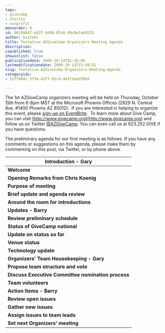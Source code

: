 ```yaml
---
tags:
- givecamp
- charity
- nonprofit
menuorder: 0
id: 06189847-eb2f-4498-87e0-99c0efe69233
author: bsstahl
title: Tentative AZGiveCamp Organizers Meeting Agenda
description: 
ispublished: true
showinlist: false
publicationdate: 2009-10-14T01:36:00
lastmodificationdate: 2009-10-13T23:40:51
slug: Tentative-AZGiveCamp-Organizers-Meeting-Agenda
categoryids:
- 527f404c-3f34-4377-91c9-443f2eedf0b9

---
```


The 1st AZGiveCamp organizers meeting will be held on Thursday, October 15th from 6-8pm MST at the Microsoft Phoenix Offices (2929 N. Central Ave. #1400 Phoenix AZ 85012).  If you are interested in helping to organize this event, please [sign-up on EventBrite](http://azgivecamp2009orgmeeting.eventbrite.com/).  To learn more about Give Camp, you can visit [http://www.givecamp.org](http://www.givecamp.org) and follow us on Twitter [@AZGiveCamp](http://www.twitter.com/azgivecamp). You can even call us at 623.252.GIVE if you have questions.

The preliminary agenda for our first meeting is as follows. If you have any comments or suggestions on this agenda, please make them by commenting on this post, via Twitter, or by phone above.


| **Introduction - Gary** |
| --- |
| **Welcome** | Call-to-order, welcome & introduce Chris Koenig |
| **Opening Remarks from Chris Koenig** | Brief introduction to GiveCamp and call-to-action. |
| **Purpose of meeting** | Let everyone know why we are here |
| **Brief update and agenda review** | Give brief update on where we are, and review the agenda |
| **Around the room for introductions** | Who are you? What were you hoping to bring to GiveCamp?  |
| **Updates - Barry** |
| **Review preliminary schedule** | We are targeting February for the event, but we need to develop a more detailed schedule.  |
| **Status of GiveCamp national** | Review of GiveCamp national, and what they have going on. Make everyone is aware of the regular conference call, legal structure, etc. |
| **Update on status so far** | Review the work already accomplished including known sponsors (Microsoft, etc), proposed standards, and relationships with other  Camps. |
| **Venue status** | Review why we think venue is such a big deal, and where we stand. |
| **Technology update** | Review where we are on azgivecamp.org, etc. |
| **Organizers’ Team Housekeeping - Gary** |
| **Propose team structure and vote** | Review proposed team structure and open for discussion, better ideas, and settle on what we want to do. |
| **Discuss Executive Committee nomination process** | Solicit volunteers via email and produce ballot for next meeting. |
| **Team volunteers** | Get volunteers for teams. |
| **Action Items - Barry** |
| **Review open issues** | Share the list of open issues. |
| **Gather new issues** | Solicit new issues.  |
| **Assign issues to team leads** | Assign the issues we can to the team leads. |
| **Set next Organizers’ meeting** | Set date/time for next Organizers’ meeting. Encourage team leads to set their own meetings and keep the Organizers Team updated. |



